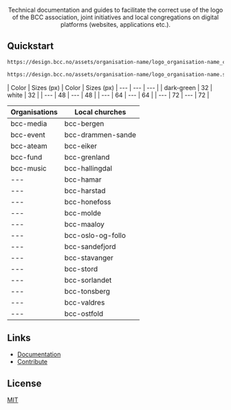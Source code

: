<p align="center">Technical documentation and guides to facilitate the correct use of the logo of the BCC association, joint initiatives and local congregations on digital platforms (websites, applications etc.).</p>

## Quickstart
```bash
https://design.bcc.no/assets/organisation-name/logo_organisation-name_color_size.png

https://design.bcc.no/assets/organisation-name/logo_organisation-name.svg
```

| Color | Sizes (px) | Color | Sizes (px)
| --- | --- | --- |
| dark-green | 32 | white | 32 |
| --- | 48 | --- | 48 |
| --- | 64 | --- | 64 |
| --- | 72 | --- | 72 |

| Organisations | Local churches |
| --- | --- |
| bcc-media | bcc-bergen |
| bcc-event | bcc-drammen-sande |
| bcc-ateam | bcc-eiker |
| bcc-fund | bcc-grenland |
| bcc-music | bcc-hallingdal |
| --- | bcc-hamar |
| --- | bcc-harstad |
| --- | bcc-honefoss |
| --- | bcc-molde |
| --- | bcc-maaloy |
| --- | bcc-oslo-og-follo |
| --- | bcc-sandefjord |
| --- | bcc-stavanger |
| --- | bcc-stord |
| --- | bcc-sorlandet |
| --- | bcc-tonsberg |
| --- | bcc-valdres |
| --- | bcc-ostfold |

## Links

- [Documentation](https://developer.bcc.no/bcc-design)
- [Contribute](./.github/bcc-code/bcc-design/issues)

## License

[MIT](https://en.wikipedia.org/wiki/MIT_License)